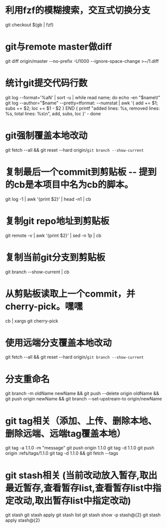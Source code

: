 # 利用fzf的模糊搜索，交互式切换分支
git checkout $(gb | fzf)

# git与remote master做diff
git diff origin/master --no-prefix -U1000 --ignore-space-change >~/1.diff

# 统计git提交代码行数
git log --format='%aN' | sort -u | while read name; do
  echo -en "$name\t"
  git log --author="$name" --pretty=tformat: --numstat | awk '{ add += $1; subs += $2; loc += $1 - $2 } END { printf "added lines: %s, removed lines: %s, total lines: %s\n", add, subs, loc }' -
done

# git强制覆盖本地改动
git fetch --all && git reset --hard origin/`git branch --show-current`

# 复制最后一个commit到剪贴板 -- 提到的cb是本项目中名为cb的脚本。
git log -1 | awk '{print $2}' | head -n1 | cb

# 复制git repo地址到剪贴板
git remote -v | awk '{print $2}' | sed -n 1p | cb

# 复制当前git分支到剪贴板
git branch --show-current | cb

# 从剪贴板读取上一个commit，并cherry-pick。嘿嘿
cb | xargs git cherry-pick

# 使用远端分支覆盖本地改动
git fetch --all && git reset --hard origin/`git branch --show-current`

# 分支重命名
git branch -m oldName newName && git push --delete origin oldName && git push origin newName && git branch --set-upstream-to origin/newName

# git tag相关（添加、上传、删除本地、删除远端、远端tag覆盖本地）
git tag -a 1.1.0 -m "message"
git push origin 1.1.0
git tag -d 1.1.0
git push origin :refs/tags/1.1.0
git tag -d 1.1.0 && git fetch  --tags

# git stash相关 (当前改动放入暂存,取出最近暂存,查看暂存list,查看暂存list中指定改动,取出暂存list中指定改动)
git stash 
git stash apply
git stash list
git stash show -p stash@{2}
git stash apply stash@{2}